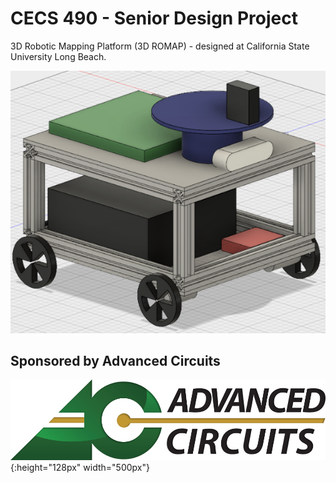 
# CECS 490 - Senior Design Project
3D Robotic Mapping Platform (3D ROMAP) - designed at California State University Long Beach.

![alt text](https://github.com/LinuxGogley/3D-ROMAP/blob/master/3D-ROMAP-PRE-DESIGN.png "Pre-Design Mock-Up Assembly, full production assembly TBD")

## Sponsored by Advanced Circuits
![alt text](https://github.com/LinuxGogley/3D-ROMAP/blob/master/AC-Logo.png "Sponsored By Advanced Circuits"){:height="128px" width="500px"}
